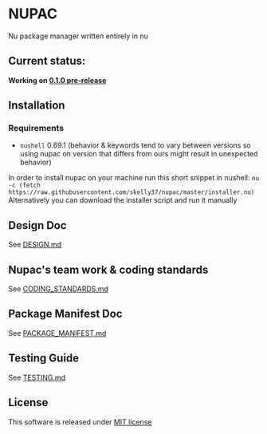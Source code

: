# NUPAC
Nu package manager written entirely in nu

## Current status:
**Working on [0.1.0 pre-release](https://github.com/skelly37/nupac/milestone/1)**

## Installation
### Requirements
- `nushell` 0.69.1 (behavior & keywords tend to vary between versions so using nupac on version that differs from ours might result in unexpected behavior)

In order to install nupac on your machine run this short snippet in nushell: `nu -c (fetch https://raw.githubusercontent.com/skelly37/nupac/master/installer.nu)`
Alternatively you can download the installer script and run it manually

## Design Doc
See [DESIGN.md](docs/DESIGN.md)

## Nupac's team work & coding standards
See [CODING_STANDARDS.md](docs/CODING_STANDARDS.md)

## Package Manifest Doc
See [PACKAGE_MANIFEST.md](docs/PACKAGE_METADATA.md)

## Testing Guide
See [TESTING.md](testing/TESTING.md)

## License
This software is released under [MIT license](LICENSE)